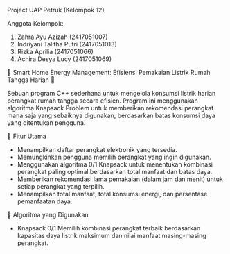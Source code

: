 Project UAP Petruk (Kelompok 12)

Anggota Kelompok:
1. Zahra Ayu Azizah (2417051007)
2. Indriyani Talitha Putri (2417051013)
3. Rizka Aprilia (2417051066)
4. Achira Desya Lucy (2417051069)


🔌 Smart Home Energy Management: Efisiensi Pemakaian Listrik Rumah Tangga Harian 🔌

Sebuah program C++ sederhana untuk mengelola konsumsi listrik harian perangkat rumah tangga secara efisien. Program ini menggunakan algoritma Knapsack Problem untuk memberikan rekomendasi perangkat mana saja yang sebaiknya digunakan, berdasarkan batas konsumsi daya yang ditentukan pengguna.


📌 Fitur Utama
- Menampilkan daftar perangkat elektronik yang tersedia.
- Memungkinkan pengguna memilih perangkat yang ingin digunakan.
- Menggunakan algoritma 0/1 Knapsack untuk menentukan kombinasi perangkat paling optimal berdasarkan total manfaat dan batas daya.
- Memberikan rekomendasi lama pemakaian (dalam jam dan menit) untuk setiap perangkat yang terpilih.
- Menampilkan total manfaat, total konsumsi energi, dan persentase pemanfaatan daya.


🧠 Algoritma yang Digunakan
- Knapsack 0/1
Memilih kombinasi perangkat terbaik berdasarkan kapasitas daya listrik maksimum dan nilai manfaat masing-masing perangkat.
